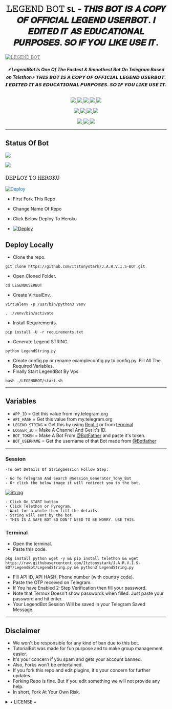 <h1 align="center">
<b> 𝙻𝙴𝙶𝙴𝙽𝙳 𝙱𝙾𝚃 ꜱʟ - 𝙏𝙃𝙄𝙎 𝘽𝙊𝙏 𝙄𝙎 𝘼 𝘾𝙊𝙋𝙔 𝙊𝙁 𝙊𝙁𝙁𝙄𝘾𝙄𝘼𝙇 𝙇𝙀𝙂𝙀𝙉𝘿 𝙐𝙎𝙀𝙍𝘽𝙊𝙏. 𝙄 𝙀𝘿𝙄𝙏𝙀𝘿 𝙄𝙏 𝘼𝙎 𝙀𝘿𝙐𝘾𝘼𝙏𝙄𝙊𝙉𝘼𝙇 𝙋𝙐𝙍𝙋𝙊𝙎𝙀𝙎. 𝙎𝙊 𝙄𝙁 𝙔𝙊𝙐 𝙇𝙄𝙆𝙀 𝙐𝙎𝙀 𝙄𝙏. </b>
</h1>

[![𝙻𝙴𝙶𝙴𝙽𝙳 𝙱𝙾𝚃](https://telegra.ph/file/2dd82644aa7f19518fe60.jpg)](https://github.com/Itztonystark/J.A.R.V.I.S-BOT)

<h6 align="center">
  <b>⚡ LegendBot Is One Of The Fastest & Smoothest Bot On Telegram Based on Telethon⚡</b>
  <b> 𝙏𝙃𝙄𝙎 𝘽𝙊𝙏 𝙄𝙎 𝘼 𝘾𝙊𝙋𝙔 𝙊𝙁 𝙊𝙁𝙁𝙄𝘾𝙄𝘼𝙇 𝙇𝙀𝙂𝙀𝙉𝘿 𝙐𝙎𝙀𝙍𝘽𝙊𝙏. 𝙄 𝙀𝘿𝙄𝙏𝙀𝘿 𝙄𝙏 𝘼𝙎 𝙀𝘿𝙐𝘾𝘼𝙏𝙄𝙊𝙉𝘼𝙇 𝙋𝙐𝙍𝙋𝙊𝙎𝙀𝙎. 𝙎𝙊 𝙄𝙁 𝙔𝙊𝙐 𝙇𝙄𝙆𝙀 𝙐𝙎𝙀 𝙄𝙏. </b>
</h6>

<p align="center">
<a href="https://github.com/Itztonystark/J.A.R.V.I.S-BOT" alt="GitHub closed issues"> <img src="https://img.shields.io/github/issues-closed-raw/LEGEND-OS/LEGENDBOT?style=flat&logo=github&color=success" /> </a>
<a href="https://github.com/Itztonystark/J.A.R.V.I.S-BOT/graphs/contributors" alt="GitHub contributors"> <img src="https://img.shields.io/github/contributors/LEGEND-OS/LEGENDBOT?style=flat&logo=github" /> </a>
<a href="https://github.com/Itztonystark/J.A.R.V.I.S-BOT/network/members" alt="GitHub forks"> <img src="https://img.shields.io/github/forks/LEGEND-OS/LEGENDBOT?label=Forks&logo=github" /> </a>
<a href="https://github.com/Itztonystark/J.A.R.V.I.S-BOT" alt="GitHub closed pull requests"> <img src="https://img.shields.io/github/issues-pr-closed-raw/LEGEND-OS/LEGENDBOT?color=success" /> </a>
<a href="https://github.com/LEGEND-OS/LEGENDBOT" alt="GitHub issues"> <img src="https://img.shields.io/github/issues-raw/LEGEND-OS/LEGENDBOT?style=flat&logo=github&color=yellow" /> </a>
</p>
<p align="center">
<a href="https://www.python.org/" alt="made-with-python"> <img src="https://img.shields.io/badge/Made%20with-Python-1f425f.svg?style=flat&logo=python&color=blue" /> </a>
<a href="https://github.com/Itztonystark/J.A.R.V.I.S-BOT" alt="Docker!"> <img src="https://aleen42.github.io/badges/src/docker.svg" /> </a>
<a href="https://github.com/Itztonystark/J.A.R.V.I.S-BOT" alt="GitHub repo size"> <img src="https://img.shields.io/github/repo-size/LEGEND-OS/LEGENDBOT" /> </a>
<a href="https://github.com/Itztonystark/J.A.R.V.I.S-BOT/blob/master/LICENSE" alt="GPLv3 license"> <img src="https://img.shields.io/badge/License-GPLv3-blue.svg" /> </a>
</p>
<p align="center">
<a href="https://t.me/Legend_Userbot" alt="Telegram!"> <img src="https://aleen42.github.io/badges/src/telegram.svg" /> </a>
<a href="https://github.com/Itztonystark/J.A.R.V.I.S-BOT/graphs/commit-activity" alt="Maintenance"> <img src="https://img.shields.io/badge/Maintained%3F-yes-green.svg" /> </a>
<a href="https://makeapullrequest.com" alt="PRs Welcome"> <img src="https://img.shields.io/badge/PRs-welcome-brightgreen.svg?style=flat-square" /> </a>
</p>

------
## Status Of Bot 
<p align="left">
    <a href="https://github.com/Itztonystark/J.A.R.V.I.S-BOT/network/members"><img src="https://img.shields.io/github/forks/LEGEND-OS/LEGENDBOT?label=Forks&logoColor=Black&style=social"></a><p align="left"><a href="https://github.com/Itztonystark/J.A.R.V.I.S-BOT/stargazers"><img src="https://img.shields.io/github/stars/Itztonystark/J.A.R.V.I.S-BOT?logoColor=Blue&style=social"></a><p align="left"><a href="https://github.com/Itztonystark/J.A.R.V.I.S-BOT"></a><p align="left"><a href="https://github.com/Itztonystark/J.A.R.V.I.S-BOT?"></a>

<h3> 𝙳𝙴𝙿𝙻𝙾𝚈 𝚃𝙾 𝙷𝙴𝚁𝙾𝙺𝚄 </h3>


<a href="https://heroku.com/deploy/" rel="nofollow" style="background-color: initial; box-sizing: border-box; color: #0366d6; text-decoration-line: none;"><img alt="Deploy" data-canonical-src="https://www.herokucdn.com/deploy/button.svg" src="https://camo.githubusercontent.com/83b0e95b38892b49184e07ad572c94c8038323fb/68747470733a2f2f7777772e6865726f6b7563646e2e636f6d2f6465706c6f792f627574746f6e2e737667" style="border-style: none; box-sizing: initial; max-width: 100%;" /></a></div>
</a>

- First Fork This Repo

- Change Name Of Repo

- Click Below Deploy To Heroku


- [![Deploy](https://te.legra.ph/file/555d4067541482bb63d6e.jpg)](https://heroku.com/deploy/)

## Deploy Locally

- Clone the repo. 

`git clone https://github.com/Itztonystark/J.A.R.V.I.S-BOT.git`
- Open Cloned Folder.

`cd LEGENDUSERBOT`
- Create VirtualEnv.

`virtualenv -p /usr/bin/python3 venv`

`. ./venv/bin/activate`
- Install Requirements.

`pip install -U -r requirements.txt`
- Generate Legend STRING.

`python LegendString.py`
- Create config.py or rename exampleconfig.py to config.py. Fill All The Required Variables.
- Finally Start LegendBot By Vps

`bash ./LEGENDBOT/start.sh`

---------

## Variables

- `APP_ID`  =  Get this value from my.telegram.org
- `API_HASH`  =  Get this value from my.telegram.org
- `LEGEND_STRING`  =  Get this by using [Repl.it](#Repl) or from [terminal](#Terminal)
- `LOGGER_ID`  =  Make A Channel And Get it's ID.
- `BOT_TOKEN`  =  Make A Bot From [@BotFather](https://t.me/botfather) and paste it's token.
- `BOT_USERNAME`  =  Get the username of that Bot made from [@Botfather](https://t.me/botfather)

------
### Session


    -To Get Details Of StringSession Follow Step: 

    - Go To Telegram And Search @Session_Generator_Tony_Bot
    - Or click the below image it will redirect you to the bot.
   
[![String](https://te.legra.ph/file/85a68063ace8fd5a28596.jpg)](http://t.me/Session_Generator_Tony_Bot)

    - Click On START button
    - Click Telethon or Pyrogram.
    - Wait for a while then fill the details.
    - String will sent by the bot.
    - THIS IS A SAFE BOT SO DON'T NEED TO BE WORRY. USE THIS.


### Terminal
- Open the terminal.
- Paste this code.

`pkg install python wget -y && pip install telethon && wget https://raw.githubusercontent.com/Itztonystark/J.A.R.V.I.S-BOT/LegendBot/LegendString.py && python3 LegendString.py`
- Fill API ID, API HASH, Phone number (with country code).
- Paste the OTP received on Telegram.
- If You have Enabled 2-Step Verification then fill your password.
- Note that Termux Doesn't show passwords when filled. Just paste your password and hit enter.
- Your LegendBot Session Will be saved in your Telegram Saved Message.


------
## Disclaimer
- We won't be responsible for any kind of ban due to this bot.
- TutorialBot was made for fun purpose and to make group management easier.
- It's your concern if you spam and gets your account banned.
- Also, Forks won't be entertained.
- If you fork this repo and edit plugins, it's your concern for further updates.
- Forking Repo is fine. But if you edit something we will not provide any help.
- In short, Fork At Your Own Risk.

<details>

  <summary> • LICENSE • </summary>

![](https://www.gnu.org/graphics/gplv3-or-later.png)

LEGEND-OS

Poject [LEGENDBOT](https://github.com/Itztonystark/J.A.R.V.I.S-BOT) is free software: you can redistribute it and/or modify

it under the terms of the GNU General Public License as published by

the Free Software Foundation, either version 3 of the License, or

(at your option) any later version.

This program is distributed in the hope that it will be useful,

but WITHOUT ANY WARRANTY; without even the implied warranty of

MERCHANTABILITY or FITNESS FOR A PARTICULAR PURPOSE.  See the

GNU General Public License for more details.

You should have received a copy of the GNU General Public License

along with this program. If not, see <https://www.gnu.org/licenses/>.

</details>
